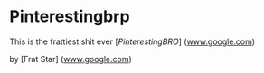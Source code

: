 # Pinterestingbrp

This is the frattiest shit ever
[*PinterestingBRO*] (www.google.com)

by [Frat Star] (www.google.com)